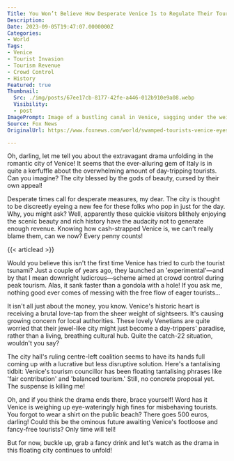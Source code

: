 ```yaml
---
Title: You Won’t Believe How Desperate Venice Is to Regulate Their Tourist Invasion!
Description: 
Date: 2023-09-05T19:47:07.0000000Z
Categories:
- World
Tags:
- Venice
- Tourist Invasion
- Tourism Revenue
- Crowd Control
- History
Featured: true
Thumbnail:
  Src: ./img/posts/67ee17cb-8177-42fe-a446-012b910e9a08.webp
  Visibility:
  - post
ImagePrompt: Image of a bustling canal in Venice, sagging under the weight of gondolas filled to the brim with laughing tourists as wide-eyed locals look on from historic, deteriorating stone buildings on the water's edge.
Source: Fox News
OriginalUrl: https://www.foxnews.com/world/swamped-tourists-venice-eyes-new-day-tripper-fee

---
```

Oh, darling, let me tell you about the extravagant drama unfolding in the romantic city of Venice! It seems that the ever-alluring gem of Italy is in quite a kerfuffle about the overwhelming amount of day-tripping tourists. Can you imagine? The city blessed by the gods of beauty, cursed by their own appeal!

Desperate times call for desperate measures, my dear. The city is thought to be discreetly eyeing a new fee for these folks who pop in just for the day. Why, you might ask? Well, apparently these quickie visitors blithely enjoying the scenic beauty and rich history have the audacity not to generate enough revenue. Knowing how cash-strapped Venice is, we can't really blame them, can we now? Every penny counts!

{{< articlead >}}

Would you believe this isn't the first time Venice has tried to curb the tourist tsunami? Just a couple of years ago, they launched an 'experimental'—and by that I mean downright ludicrous—scheme aimed at crowd control during peak tourism. Alas, it sank faster than a gondola with a hole! If you ask me, nothing good ever comes of messing with the free flow of eager tourists...

It isn't all just about the money, you know. Venice's historic heart is receiving a brutal love-tap from the sheer weight of sightseers. It's causing growing concern for local authorities. These lovely Venetians are quite worried that their jewel-like city might just become a day-trippers' paradise, rather than a living, breathing cultural hub. Quite the catch-22 situation, wouldn't you say?

The city hall's ruling centre-left coalition seems to have its hands full coming up with a lucrative but less disruptive solution. Here's a tantalising tidbit: Venice's tourism councillor has been floating tantalising phrases like 'fair contribution' and 'balanced tourism.' Still, no concrete proposal yet. The suspense is killing me!

Oh, and if you think the drama ends there, brace yourself! Word has it Venice is weighing up eye-wateringly high fines for misbehaving tourists. You forgot to wear a shirt on the public beach? There goes 500 euros, darling! Could this be the ominous future awaiting Venice's footloose and fancy-free tourists? Only time will tell!

But for now, buckle up, grab a fancy drink and let's watch as the drama in this floating city continues to unfold!